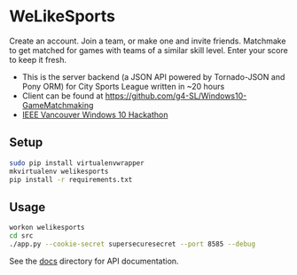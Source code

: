 # WeLikeSports

Create an account. Join a team, or make one and invite friends. Matchmake to get matched for games with teams of a similar skill level. Enter your score to keep it fresh.

* This is the server backend (a JSON API powered by Tornado-JSON and Pony ORM) for City Sports League written in ~20 hours
* Client can be found at https://github.com/g4-SL/Windows10-GameMatchmaking
* [IEEE Vancouver Windows 10 Hackathon](http://sites.ieee.org/vancouver-cs/archives/357)

## Setup

```bash
sudo pip install virtualenvwrapper
mkvirtualenv welikesports
pip install -r requirements.txt
```

## Usage

```bash
workon welikesports
cd src
./app.py --cookie-secret supersecuresecret --port 8585 --debug
```

See the [docs](docs/) directory for API documentation.
